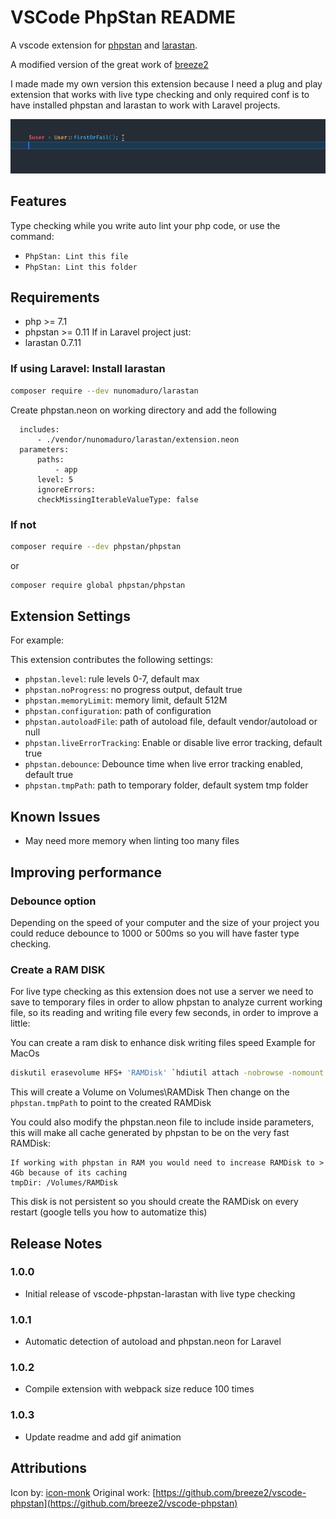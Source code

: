 # VSCode PhpStan README

A vscode extension for [phpstan](https://github.com/phpstan/phpstan) and [larastan](https://github.com/nunomaduro/larastan).

A modified version of the great work of [breeze2](https://github.com/breeze2/vscode-phpstan)

I made made my own version this extension because I need a plug and play extension that works with live type checking and only required conf is to have installed phpstan and larastan to work with Laravel projects.



![](https://raw.githubusercontent.com/dario-valles/vscode-phpstan-larastan/main/images/larastan-error.gif)
## Features

Type checking while you write auto lint your php code, or use the command:

* `PhpStan: Lint this file`
* `PhpStan: Lint this folder`

## Requirements

* php >= 7.1
* phpstan >= 0.11
If in Laravel project just:
* larastan 0.7.11

### If using Laravel: Install larastan

```bash
composer require --dev nunomaduro/larastan
```
Create phpstan.neon on working directory and add the following
```code
  includes:
      - ./vendor/nunomaduro/larastan/extension.neon
  parameters:
      paths:
          - app
      level: 5
      ignoreErrors:
      checkMissingIterableValueType: false
```

### If not

```bash
composer require --dev phpstan/phpstan
```
or
```bash
composer require global phpstan/phpstan
````

## Extension Settings

For example:

This extension contributes the following settings:

* `phpstan.level`: rule levels 0-7, default max
* `phpstan.noProgress`: no progress output, default true
* `phpstan.memoryLimit`: memory limit, default 512M
* `phpstan.configuration`: path of configuration
* `phpstan.autoloadFile`: path of autoload file, default vendor/autoload or null
* `phpstan.liveErrorTracking`: Enable or disable live error tracking, default true
* `phpstan.debounce`: Debounce time when live error tracking enabled, default true
* `phpstan.tmpPath`: path to temporary folder, default system tmp folder

## Known Issues

* May need more memory when linting too many files

## Improving performance
### Debounce option
Depending on the speed of your computer and the size of your project you could reduce debounce to 1000 or 500ms so you will have faster type checking.

### Create a RAM DISK

For live type checking as this extension does not use a server we need to save to temporary files in order to allow phpstan to analyze current working file, so its reading and writing file every few seconds, in order to improve a little:

You can create a ram disk to enhance disk writing files speed
Example for MacOs
```bash
diskutil erasevolume HFS+ 'RAMDisk' `hdiutil attach -nobrowse -nomount ram://256000`
```
This will create a Volume on Volumes\RAMDisk
Then change on the `phpstan.tmpPath` to point to the created RAMDisk

You could also modify the phpstan.neon file to include inside parameters, this will make all cache generated by phpstan to be on the very fast RAMDisk:
```code     
If working with phpstan in RAM you would need to increase RAMDisk to > 4Gb because of its caching
tmpDir: /Volumes/RAMDisk
```

This disk is not persistent so you should create the RAMDisk on every restart (google tells you how to automatize this)
## Release Notes


### 1.0.0
* Initial release of vscode-phpstan-larastan with live type checking
### 1.0.1
* Automatic detection of autoload and phpstan.neon for Laravel

### 1.0.2
* Compile extension with webpack size reduce 100 times

### 1.0.3
* Update readme and add gif animation

## Attributions
Icon by: [icon-monk](https://www.flaticon.es/autores/icon-monk)
Original work: [https://github.com/breeze2/vscode-phpstan](https://github.com/breeze2/vscode-phpstan)

